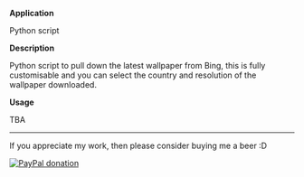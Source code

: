 **Application**

Python script

**Description**

Python script to pull down the latest wallpaper from Bing, this is fully customisable and you can select the country and resolution of the wallpaper downloaded.

**Usage**

TBA
___
If you appreciate my work, then please consider buying me a beer  :D

[![PayPal donation](https://www.paypal.com/en_US/i/btn/btn_donate_SM.gif)](https://www.paypal.com/cgi-bin/webscr?cmd=_s-xclick&hosted_button_id=JTSH886FD9UM6)
